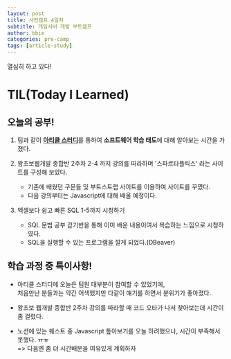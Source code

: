 ```yaml
---
layout: post
title: 사전캠프 4일차
subtitle: 게임서버 개발 부트캠프
author: bbie
categories: pre-camp
tags: [article-study]
---
```


열심히 하고 있다!

# TIL(Today I Learned)

## 오늘의 공부!

1. 팀과 같이 [**아티클 스터디**](https://www.notion.so/1186cbfc0b9380d59945ff247e9e5e82?pvs=4)를 통하여 
**소프트웨어 학습 태도**에 대해 알아보는 시간을 가졌다.

2. 왕초보웹개발 종합반 2주차 2-4 까지 강의를 따라하며 '스파르타플릭스' 라는 사이트를 구성해 보았다.
    - 기존에 배웠던 구문들 및 부트스트랩 사이트를 이용하여 사이트를 꾸몄다.
    - 다음 강의부터는 Javascript에 대해 배울 예정이다.

3. 엑셀보다 쉽고 빠른 SQL 1-5까지 시청하기
    - SQL 문법 공부 걷기반을 통해 이미 배운 내용이여서 복습하는 느낌으로 시청하였다.
    - SQL을 실행할 수 있는 프로그램을 깔게 되었다.(DBeaver)

## 학습 과정 중 특이사항!

- 아티클 스터디에 오늘은 팀원 대부분이 참여할 수 있었기에,  
 처음만난 분들과는 약간 어색했지만 다같이 얘기를 하면서 분위기가 좋아졌다.  

- 왕초보 웹개발 종합반 2주차 강의를 따라할 때 코드 오타가 나서 찾아보는데 시간이 좀 걸렸다.  

- 노션에 있는 퀘스트 중 Javascript 톺아보기를 오늘 하려했으나, 시간이 부족해서 못했다. ㅠㅠ  
    => 다음엔 좀 더 시간배분을 여유있게 계획하자
